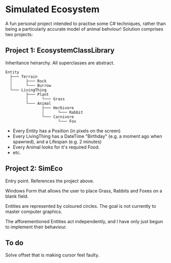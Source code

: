 # Simulated Ecosystem

A fun personal project intended to practise some C# techniques, rather than being a particularly accurate model of animal behviour! Solution comprises two projects:

## Project 1: EcosystemClassLibrary

Inheritance heirarchy. All superclasses are abstract.

    Entity
      ├─── Terrain
      │      ├─── Rock
      │      └─── Burrow
      └─── LivingThing
             ├─── Plant
             │      └─── Grass
             └─── Animal
                    ├─── Herbivore
                    │      └─── Rabbit
                    └─── Carnivore
                           └─── Fox
                           
- Every Entity has a Position (in pixels on the screen)
- Every LivingThing has a DateTime "Birthday" (e.g. a moment ago when spawned), and a Lifespan (e.g. 2 minutes)
- Every Animal looks for it's required Food.
- etc.

## Project 2: SimEco

Entry point. References the project above.

Windows Form that allows the user to place Grass, Rabbits and Foxes on a blank field.

Entities are represented by coloured circles. The goal is not currently to master computer graphics.

The afforementioned Entities act independently, and I have only just begun to implement their behaviour.

## To do

Solve offset that is making cursor feel faulty.
